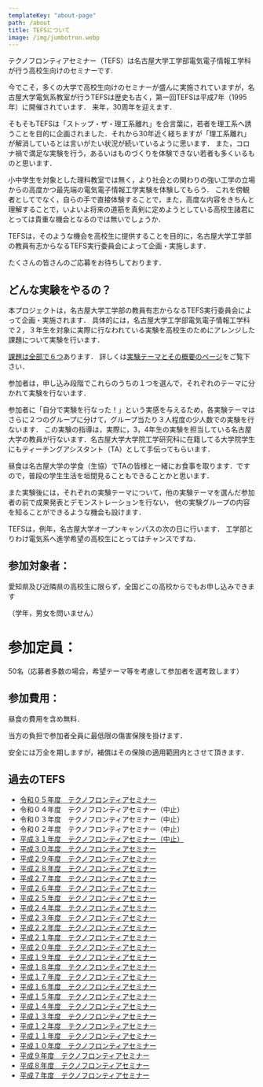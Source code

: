 ```yaml
---
templateKey: "about-page"
path: /about
title: TEFSについて
image: /img/jumbotron.webp
---
```


テクノフロンティアセミナー（TEFS）は名古屋大学工学部電気電子情報工学科が行う高校生向けのセミナーです.

今でこそ，多くの大学で高校生向けのセミナーが盛んに実施されていますが，名古屋大学電気系教室が行うTEFSは歴史も古く，第一回TEFSは平成7年（1995年）に開催されています．
来年，30周年を迎えます．

そもそもTEFSは「ストップ・ザ・理工系離れ」を合言葉に，若者を理工系へ誘うことを目的に企画されました．それから30年近く経ちますが「理工系離れ」が解消しているとは言いがたい状況が続いているように思います．
また，コロナ禍で満足な実験を行う，あるいはものづくりを体験できない若者も多くいるものと思います．

小中学生を対象とした理科教室では無く，より社会との関わりの強い工学の立場からの高度かつ最先端の電気電子情報工学実験を体験してもらう．
これを傍観者としてでなく，自らの手で直接体験することで，また，高度な内容をきちんと理解することで，いよいよ将来の道筋を真剣に定めようとしている高校生諸君にとっては貴重な機会となるのでは無いでしょうか．

TEFSは，そのような機会を高校生に提供することを目的に，名古屋大学工学部の教員有志からなるTEFS実行委員会によって企画・実施します．

たくさんの皆さんのご応募をお待ちしております．

## どんな実験をやるの？

本プロジェクトは，名古屋大学工学部の教員有志からなるTEFS実行委員会によって企画・実施されます．
具体的には，名古屋大学工学部電気電子情報工学科で２，３年生を対象に実際に行なわれている実験を高校生のためにアレンジした課題について実験を行います． 

[課題は全部で６つ](/theme/)あります． 
詳しくは[実験テーマとその概要のページ](/theme/)をご覧下さい．

参加者は，申し込み段階でこれらのうちの１つを選んで，それぞれのテーマに分かれて実験を行ないます． 

参加者に「自分で実験を行なった！」という実感を与えるため，各実験テーマはさらに２つのグループに分けて，グループ当たり３人程度の少人数での実験を行ないます． 
この実験の指導は，実際に，3，4年生の実験を担当している名古屋大学の教員が行ないます．名古屋大学大学院工学研究科に在籍してる大学院学生にもティーチングアシスタント（TA）として手伝ってもらいます．

昼食は名古屋大学の学食（生協）でTAの皆様と一緒にお食事を取ります．ですので，普段の学生生活を垣間見ることもできることかと思います．

また実験後には，それぞれの実験テーマについて，他の実験テーマを選んだ参加者の前で成果発表とデモンストレーションを行ない， 他の実験グループの内容を知ることができるような機会も設けます．

TEFSは，例年，名古屋大学オープンキャンパスの次の日に行います．
工学部とりわけ電気系へ進学希望の高校生にとってはチャンスですね．

## 参加対象者：

愛知県及び近隣県の高校生に限らず，全国どこの高校からでもお申し込みできます

（学年，男女を問いません）

# 参加定員：

50名（応募者多数の場合，希望テーマ等を考慮して参加者を選考致します）

## 参加費用：

昼食の費用を含め無料．

当方の負担で参加者全員に最低限の傷害保険を掛けます．

安全には万全を期しますが，補償はその保険の適用範囲内とさせて頂きます．

## 過去のTEFS

- [令和０５年度　テクノフロンティアセミナー](http://www.echo.nuee.nagoya-u.ac.jp/tefs/tefs34/index.html)
- 令和０４年度　テクノフロンティアセミナー（中止）
- 令和０３年度　テクノフロンティアセミナー（中止）
- 令和０２年度　テクノフロンティアセミナー（中止）
- [平成３１年度　テクノフロンティアセミナー（中止）](http://www.echo.nuee.nagoya-u.ac.jp/tefs/tefs31/index.html)
- [平成３０年度　テクノフロンティアセミナー](http://www.echo.nuee.nagoya-u.ac.jp/tefs/tefs30/index.html)
- [平成２９年度　テクノフロンティアセミナー](http://www.echo.nuee.nagoya-u.ac.jp/tefs/tefs29/index.html)
- [平成２８年度　テクノフロンティアセミナー](http://www.echo.nuee.nagoya-u.ac.jp/tefs/tefs28/index.html)
- [平成２７年度　テクノフロンティアセミナー](http://www.echo.nuee.nagoya-u.ac.jp/tefs/tefs27/index.html)
- [平成２６年度　テクノフロンティアセミナー](http://www.echo.nuee.nagoya-u.ac.jp/tefs/tefs26/index.html)
- [平成２５年度　テクノフロンティアセミナー](http://www.echo.nuee.nagoya-u.ac.jp/tefs/tefs25/index.html)
- [平成２４年度　テクノフロンティアセミナー](http://www.echo.nuee.nagoya-u.ac.jp/tefs/tefs24/index.html)
- [平成２３年度　テクノフロンティアセミナー](http://www.echo.nuee.nagoya-u.ac.jp/tefs/tefs23/index.html)
- [平成２２年度　テクノフロンティアセミナー](http://www.echo.nuee.nagoya-u.ac.jp/tefs/tefs22/index.html)
- [平成２１年度　テクノフロンティアセミナー](http://www.echo.nuee.nagoya-u.ac.jp/tefs/tefs21/index.html)
- [平成２０年度　テクノフロンティアセミナー](http://www.echo.nuee.nagoya-u.ac.jp/tefs/tefs20/index.html)
- [平成１９年度　テクノフロンティアセミナー](http://www.echo.nuee.nagoya-u.ac.jp/tefs/tefs19/index.html)
- [平成１８年度　テクノフロンティアセミナー](http://www.echo.nuee.nagoya-u.ac.jp/tefs/tefs18/index.html)
- [平成１７年度　テクノフロンティアセミナー](http://www.echo.nuee.nagoya-u.ac.jp/tefs/tefs17/index.html)
- [平成１６年度　テクノフロンティアセミナー](http://www.echo.nuee.nagoya-u.ac.jp/tefs/tefs16/guide/index.html)
- [平成１５年度　テクノフロンティアセミナー](http://www.echo.nuee.nagoya-u.ac.jp/tefs/tefs15/index.html)
- [平成１４年度　テクノフロンティアセミナー](http://www.echo.nuee.nagoya-u.ac.jp/tefs/tefs14/tefs_14.html)
- [平成１３年度　テクノフロンティアセミナー](http://www.echo.nuee.nagoya-u.ac.jp/tefs/tefs13/tefs_13.html)
- [平成１２年度　テクノフロンティアセミナー](http://www.echo.nuee.nagoya-u.ac.jp/tefs/tefs12/tefs_12.html)
- [平成１１年度　テクノフロンティアセミナー](http://www.echo.nuee.nagoya-u.ac.jp/tefs/tefs11/tefs_11.html)
- [平成１０年度　テクノフロンティアセミナー](http://www.echo.nuee.nagoya-u.ac.jp/tefs/tefs10/tefs_10.html)
- [平成９年度　テクノフロンティアセミナー](http://www.echo.nuee.nagoya-u.ac.jp/tefs/tefs9/tefs_9.html)
- [平成８年度　テクノフロンティアセミナー](http://www.echo.nuee.nagoya-u.ac.jp/tefs/tefs8/tefs_8.html)
- [平成７年度　テクノフロンティアセミナー](http://www.echo.nuee.nagoya-u.ac.jp/tefs/tefs7/tefs_7.html)